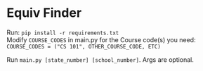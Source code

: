 # Equiv Finder  

Run: `pip install -r requirements.txt`  
Modify `COURSE_CODES` in main.py for the Course code(s) you need:  
`COURSE_CODES = ("CS 101", OTHER_COURSE_CODE, ETC)`  

Run `main.py [state_number] [school_number]`. Args are optional.  
